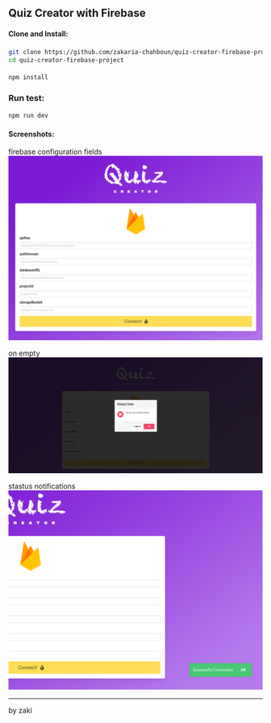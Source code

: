 
## Quiz Creator with Firebase


#### Clone and Install:
```bash
git clone https://github.com/zakaria-chahboun/quiz-creator-firebase-project.git
cd quiz-creator-firebase-project

npm install
```

### Run test:
```bash
npm run dev
```

#### Screenshots:

firebase configuration fields
<img src="./screenshots/init fb home.png" />

on empty
<img src="./screenshots/init fb error.png" />

stastus notifications
<img src="./screenshots/init fb success.png" />


---------------
by zaki
